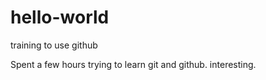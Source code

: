 # hello-world
training to use github

Spent a few hours trying to learn git and github. interesting. 
